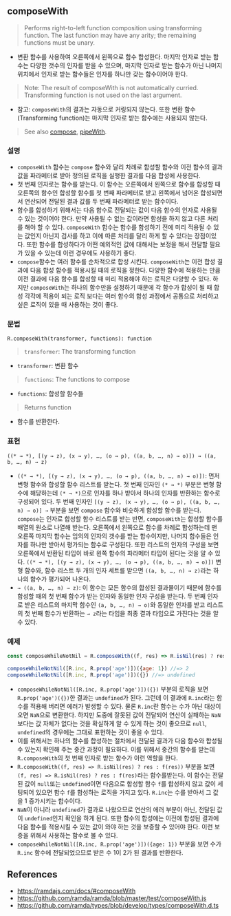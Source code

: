 ## composeWith

> Performs right-to-left function composition using transforming function. The last function may have any arity; the remaining functions must be unary.
- 변환 함수를 사용하여 오른쪽에서 왼쪽으로 함수 합성한다. 마지막 인자로 받는 함수는 다양한 갯수의 인자를 받을 수 있으며, 마지막 인자로 받는 함수가 아닌 나머지 위치에서 인자로 받는 함수들은 인자를 하나만 갖는 함수이어야 한다.
> Note: The result of composeWith is not automatically curried. Transforming function is not used on the last argument.
- 참고: `composeWith`의 결과는 자동으로 커링되지 않는다. 또한 변환 함수(Transforming function)는 마지막 인자로 받는 함수에는 사용되지 않는다.
> See also [compose](./compose.md), [pipeWith](./pipeWith.md).

### 설명

- `composeWith` 함수는 `compose` 함수와 달리 차례로 함성할 함수와 이전 함수의 결과값을 파라메터로 받아 정의된 로직을 실행한 결과를 다음 합성에 사용한다.
- 첫 번째 인자로는 함수를 받는다. 이 함수는 오른쪽에서 왼쪽으로 함수를 합성할 때 오른쪽의 함수인 합성할 함수를 첫 번째 파라메터로 받고 왼쪽에서 넘어온 합성되면서 연산되어 전달된 결과 값를 두 번째 파라메터로 받는 함수이다.
- 함수를 합성하기 위해서는 다음 함수로 전달되는 값이 다음 함수의 인자로 사용될 수 있는 것이어야 한다. 만약 사용될 수 없는 값이라면 함성을 하지 않고 다른 처리를 해야 할 수 있다. `composeWith` 함수는 함수를 합성하기 전에 미리 적용될 수 있는 값인지 아닌지 검사를 하고 이에 따른 처리를 달리 하게 할 수 있다는 장점이있다. 또한 함수를 합성하다가 어떤 예외적인 값에 대해서는 보정을 해서 전달할 필요가 있을 수 있는데 이런 경우에도 사용하기 좋다.
- `compose`함수는 여러 함수를 순차적으로 합성 시킨다. `composeWith`는 이전 합성 결과에 다음 합성 함수를 적용시킬 때의 로직을 정한다. 다양한 함수에 적용하는 만큼 이전 결과에 다음 함수를 합성할 때 미리 적용해야 하는 로직은 다양할 수 있다. 하지만 `composeWith`는 하나의 함수만을 설정하기 때문에 각 함수가 합성이 될 때 합성 각각에 적용이 되는 로직 보다는 여러 함수의 합성 과정에서 공통으로 처리하고 싶은 로직이 있을 때 사용하는 것이 좋다.

### 문법

```
R.composeWith(transformer, functions): function
```
> `transformer`: The transforming function
- `transformer`: 변환 함수
> `functions`: The functions to compose
- `functions`: 합성할 함수들
> Returns function
- 함수를 반환한다.

### 표현
```
((* → *), [(y → z), (x → y), …, (o → p), ((a, b, …, n) → o)]) → ((a, b, …, n) → z)
```
- `((* → *), [(y → z), (x → y), …, (o → p), ((a, b, …, n) → o)])`: 먼저 변형 함수와 합성할 함수 리스트를 받는다. 첫 번째 인자인 `(* → *)` 부분은 변형 함수에 해당하는데 `(* → *)`으로 인자를 하나 받아서 하나의 인자를 반환하는 함수로 구성되어 있다. 두 번째 인자인 `[(y → z), (x → y), …, (o → p), ((a, b, …, n) → o)] →` 부분을 보면 `compose` 함수와 비슷하게 함성할 함수를 받는다. `compose`는 인자로 합성할 함수 리스트를 받는 반면, `composeWith`는 합성할 함수를 배열의 원소로 나열해 받는다. 오른쪽에서 왼쪽으로 함수를 차례로 합성하는데 맨 오른쪽 마지막 함수는 임의의 인자의 갯수를 받는 함수이지만, 나머지 함수들은 인자를 하나만 받아서 평가되는 함수로 구성된다. 또한 리스트의 인자의 구성을 보면 오른쪽에서 반환된 타입이 바로 왼쪽 함수의 파라메터 타입이 된다는 것을 알 수 있다. `((* → *), [(y → z), (x → y), …, (o → p), ((a, b, …, n) → o)])` 변형 함수와, 함수 리스트 두 개의 인자 세트를 받으면 `((a, b, …, n) → z)`라는 하나의 함수가 평가되어 나온다.
- `→ ((a, b, …, n) → z)`: 이 함수는 모든 함수의 합성된 결과물이기 때문에 함수를 합성할 때의 첫 번째 함수가 받는 인자와 동일한 인자 구성을 받는다. 두 번째 인자로 받은 리스트의 마지막 함수인 `(a, b, …, n) → o)`와 동일한 인자를 받고 리스트의 첫 번째 함수가 반환하는 `→ z`라는 타입을 최종 결과 타입으로 가진다는 것을 알 수 있다.

### 예제
```js
const composeWhileNotNil = R.composeWith((f, res) => R.isNil(res) ? res : f(res));

composeWhileNotNil([R.inc, R.prop('age')])({age: 1}) //=> 2
composeWhileNotNil([R.inc, R.prop('age')])({}) //=> undefined
```
- `composeWhileNotNil([R.inc, R.prop('age')])({})` 부분의 로직을 보면 `R.prop('age')({})`한 결과는 `undefined`가 된다. 그런데 이 결과에 `R.inc`라는 함수를 적용해 버리면 에러가 발생할 수 있다. 물론 `R.inc`란 함수는 수가 아닌 대상이 오면 `NaN`으로 변환한다. 하지만 도중에 잘못된 값이 전달되어 연산이 실패하는 `NaN`보다는 값 자체가 없다는 것을 확실하게 알 수 있게 하는 것이 좋으므로 `null`, `undefined`의 경우에는 그대로 표현하는 것이 좋을 수 있다.
- 이를 위해서는 하나의 함수를 합성하는 절차에서 전달된 결과가 다음 함수와 합성될 수 있는지 확인해 주는 중간 과정이 필요하다. 이를 위해서 중간의 함수를 받는데 `R.composeWith`의 첫 번째 인자로 받는 함수가 이런 역할을 한다.
- `R.composeWith((f, res) => R.isNil(res) ? res : f(res))` 부분을 보면 `(f, res) => R.isNil(res) ? res : f(res)`라는 함수를받는다. 이 함수는 전달된 값이 `null`또는 `undefined`이면 다음으로 합성할 함수 `f`를 합성하지 않고 값이 세팅되어 있으면 함수 `f`를 합성하는 로직을 가지고 있다. `R.inc`는 수를 받아서 그 값을 1 증가시키는 함수이다.
- `NaN`이 아니라 `undefined`가 결과로 나왔으므로 연산의 에러 부분이 아닌, 전달된 값이 `undefined`인지 확인을 하게 된다. 또한 함수의 합성에는 이전에 합성된 결과에 다음 함수를 적용시킬 수 있는 값이 와야 하는 것을 보증할 수 있어야 한다. 이런 보증을 위해서 사용하는 함수로 볼 수 있다.
- `composeWhileNotNil([R.inc, R.prop('age')])({age: 1})` 부분을 보면 수가 `R.inc` 함수에 전달되었으므로 받은 수 1이 2가 된 결과를 반환한다.

## References
- https://ramdajs.com/docs/#composeWith
- https://github.com/ramda/ramda/blob/master/test/composeWith.js
- https://github.com/ramda/types/blob/develop/types/composeWith.d.ts

